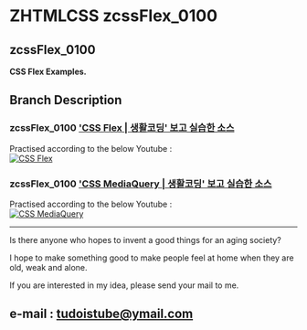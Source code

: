 # ZHTMLCSS zcssFlex_0100  
## zcssFlex_0100  

__CSS Flex Examples.__  

## Branch Description  

### zcssFlex_0100 ['CSS Flex | 생활코딩' 보고 실습한 소스](https://opentutorials.org/module/2367/13526 "CSS Flex | 생활코딩" )  
Practised according to the below Youtube :  
[![CSS Flex](http://img.youtube.com/vi/BS9T0ZMqT58/0.jpg)](https://youtu.be/BS9T0ZMqT58 "CSS Flex")  

### zcssFlex_0100 ['CSS MediaQuery | 생활코딩' 보고 실습한 소스](https://opentutorials.org/module/2367/13517 "CSS MediaQuery | 생활코딩" )  
Practised according to the below Youtube :  
[![CSS MediaQuery](http://img.youtube.com/vi/y3Zx-nVH25s/0.jpg)](https://youtu.be/y3Zx-nVH25s "CSS MediaQuery")  



---
Is there anyone who hopes to invent a good things for an aging society?

I hope to make something good to make people feel at home when they are old, weak and alone.

If you are interested in my idea, please send your mail to me.  

e-mail : tudoistube@ymail.com
---
